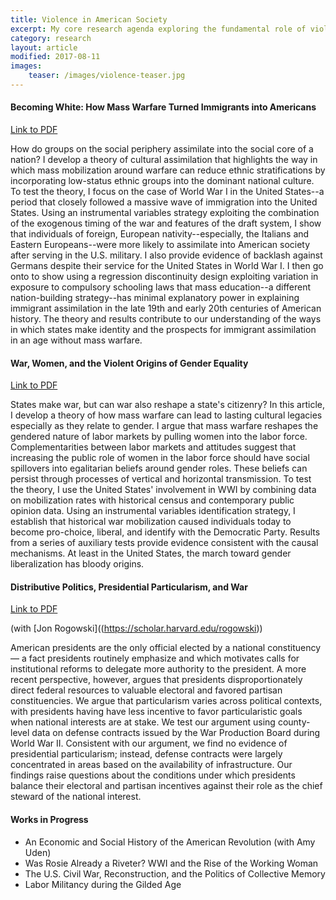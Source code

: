 ```yaml
---
title: Violence in American Society
excerpt: My core research agenda exploring the fundamental role of violence in shaping societies.
category: research
layout: article
modified: 2017-08-11
images: 
    teaser: /images/violence-teaser.jpg
---
```


#### Becoming White: How Mass Warfare Turned Immigrants into Americans

[Link to PDF]({{site.url}}/files/war-assimilation-mazumder.pdf)

How do groups on the social periphery assimilate into the social core of a nation? I develop a theory of cultural assimilation that highlights the way in which mass mobilization around warfare can reduce ethnic stratifications by incorporating low-status ethnic groups into the dominant national culture. To test the theory, I focus on the case of World War I in the United States--a period that closely followed a massive wave of immigration into the United States. Using an instrumental variables strategy exploiting the combination of the exogenous timing of the war and features of the draft system, I show that individuals of foreign, European nativity--especially, the Italians and Eastern Europeans--were more likely to assimilate into American society after serving in the U.S. military. I also provide evidence of backlash against Germans despite their service for the United States in World War I. I then go onto to show using a regression discontinuity design exploiting variation in exposure to compulsory schooling laws that mass education--a different nation-building strategy--has minimal explanatory power in explaining immigrant assimilation in the late 19th and early 20th centuries of American history. The theory and results contribute to our understanding of the ways in which states make identity and the prospects for immigrant assimilation in an age without mass warfare.

#### War, Women, and the Violent Origins of Gender Equality

[Link to PDF]({{site.url}}/files/ww1-political-v2.pdf)

States make war, but can war also reshape a state's citizenry? In this article, I develop a theory of how mass warfare can lead to lasting cultural legacies especially as they relate to gender. I argue that mass warfare reshapes the gendered nature of labor markets by pulling women into the labor force. Complementarities between labor markets and attitudes suggest that increasing the public role of women in the labor force should have social spillovers into egalitarian beliefs around gender roles. These beliefs can persist through processes of vertical and horizontal transmission. To test the theory, I use the United States' involvement in WWI by combining data on mobilization rates with historical census and contemporary public opinion data. Using an instrumental variables identification strategy, I establish that historical war mobilization caused individuals today to become pro-choice, liberal, and identify with the Democratic Party. Results from a series of auxiliary tests provide evidence consistent with the causal mechanisms. At least in the United States, the march toward gender liberalization has bloody origins.

#### Distributive Politics, Presidential Particularism, and War

[Link to PDF]({{site.url}}/files/war-particularism.pdf)

\(with [Jon Rogowski]((https://scholar.harvard.edu/rogowski)\)

American presidents are the only official elected by a national constituency — a fact presidents routinely emphasize and which motivates calls for institutional reforms to delegate more authority to the president. A more recent perspective, however, argues that presidents disproportionately direct federal resources to valuable electoral and favored partisan constituencies. We argue that particularism varies across political contexts, with presidents having have less incentive to favor particularistic goals when national interests are at stake. We test our argument using county-level data on defense contracts issued by the War Production Board during World War II. Consistent with our argument, we find no evidence of presidential particularism; instead, defense contracts were largely concentrated in areas based on the availability of infrastructure. Our findings raise questions about the conditions under which presidents balance their electoral and partisan incentives against their role as the chief steward of the national interest.

#### Works in Progress

* An Economic and Social History of the American Revolution \(with Amy Uden\)
* Was Rosie Already a Riveter? WWI and the Rise of the Working Woman
* The U.S. Civil War, Reconstruction, and the Politics of Collective Memory
* Labor Militancy during the Gilded Age
